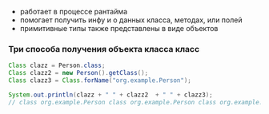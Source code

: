 - работает в процессе рантайма
- помогает получить инфу и о данных класса, методах, или полей
- примитивные типы также представлены в виде объектов

### Три способа получения объекта класса класс
```Java
Class clazz = Person.class;
Class clazz2 = new Person().getClass();
Class clazz3 = Class.forName("org.example.Person");

System.out.println(clazz + " " + clazz2  + " " + clazz3);
// class org.example.Person class org.example.Person class org.example.Person
```
